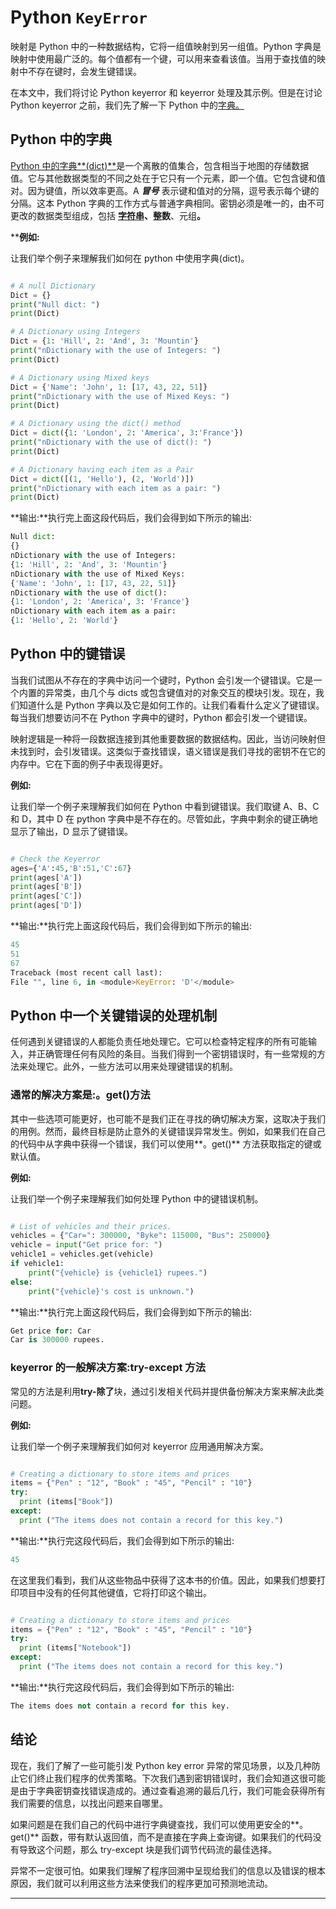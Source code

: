 # Python `KeyError`



映射是 Python 中的一种数据结构，它将一组值映射到另一组值。Python 字典是映射中使用最广泛的。每个值都有一个键，可以用来查看该值。当用于查找值的映射中不存在键时，会发生键错误。

在本文中，我们将讨论 Python keyerror 和 keyerror 处理及其示例。但是在讨论 Python keyerror 之前，我们先了解一下 Python 中的[字典。](https://www.javatpoint.com/python-dictionary)

## Python 中的字典

[Python 中的字典**(dict)**](https://www.javatpoint.com/python-tutorial)是一个离散的值集合，包含相当于地图的存储数据值。它与其他数据类型的不同之处在于它只有一个元素，即一个值。它包含键和值对。因为键值，所以效率更高。A ***冒号*** 表示键和值对的分隔，逗号表示每个键的分隔。这本 Python 字典的工作方式与普通字典相同。密钥必须是唯一的，由不可更改的数据类型组成，包括 **[字符串](https://www.javatpoint.com/python-strings)、整数**、元组[](https://www.javatpoint.com/python-tuples)**。**

 ****例如:**

让我们举个例子来理解我们如何在 python 中使用字典(dict)。

```py

# A null Dictionary 
Dict = {} 
print("Null dict: ") 
print(Dict) 

# A Dictionary using Integers 
Dict = {1: 'Hill', 2: 'And', 3: 'Mountin'} 
print("nDictionary with the use of Integers: ") 
print(Dict) 

# A Dictionary using Mixed keys 
Dict = {'Name': 'John', 1: [17, 43, 22, 51]} 
print("nDictionary with the use of Mixed Keys: ") 
print(Dict) 

# A Dictionary using the dict() method 
Dict = dict({1: 'London', 2: 'America', 3:'France'}) 
print("nDictionary with the use of dict(): ") 
print(Dict) 

# A Dictionary having each item as a Pair 
Dict = dict([(1, 'Hello'), (2, 'World')]) 
print("nDictionary with each item as a pair: ") 
print(Dict)

```

**输出:**执行完上面这段代码后，我们会得到如下所示的输出:

```py
Null dict: 
{}
nDictionary with the use of Integers: 
{1: 'Hill', 2: 'And', 3: 'Mountin'}
nDictionary with the use of Mixed Keys: 
{'Name': 'John', 1: [17, 43, 22, 51]}
nDictionary with the use of dict(): 
{1: 'London', 2: 'America', 3: 'France'}
nDictionary with each item as a pair: 
{1: 'Hello', 2: 'World'}

```

## Python 中的键错误

当我们试图从不存在的字典中访问一个键时，Python 会引发一个键错误。它是一个内置的异常类，由几个与 dicts 或包含键值对的对象交互的模块引发。现在，我们知道什么是 Python 字典以及它是如何工作的。让我们看看什么定义了键错误。每当我们想要访问不在 Python 字典中的键时，Python 都会引发一个键错误。

映射逻辑是一种将一段数据连接到其他重要数据的数据结构。因此，当访问映射但未找到时，会引发错误。这类似于查找错误，语义错误是我们寻找的密钥不在它的内存中。它在下面的例子中表现得更好。

**例如:**

让我们举一个例子来理解我们如何在 Python 中看到键错误。我们取键 A、B、C 和 D，其中 D 在 python 字典中是不存在的。尽管如此，字典中剩余的键正确地显示了输出，D 显示了键错误。

```py

# Check the Keyerror
ages={'A':45,'B':51,'C':67}
print(ages['A'])
print(ages['B'])
print(ages['C'])
print(ages['D'])

```

**输出:**执行完上面这段代码后，我们会得到如下所示的输出:

```py
45
51
67
Traceback (most recent call last):
File "", line 6, in <module>KeyError: 'D'</module> 
```

## Python 中一个关键错误的处理机制

任何遇到关键错误的人都能负责任地处理它。它可以检查特定程序的所有可能输入，并正确管理任何有风险的条目。当我们得到一个密钥错误时，有一些常规的方法来处理它。此外，一些方法可以用来处理键错误的机制。

### 通常的解决方案是:。get()方法

其中一些选项可能更好，也可能不是我们正在寻找的确切解决方案，这取决于我们的用例。然而，最终目标是防止意外的关键错误异常发生。例如，如果我们在自己的代码中从字典中获得一个错误，我们可以使用**。get()** 方法获取指定的键或默认值。

**例如:**

让我们举一个例子来理解我们如何处理 Python 中的键错误机制。

```py

# List of vehicles and their prices. 
vehicles = {"Car=": 300000, "Byke": 115000, "Bus": 250000}
vehicle = input("Get price for: ")
vehicle1 = vehicles.get(vehicle)
if vehicle1:
    print("{vehicle} is {vehicle1} rupees.")
else:
    print("{vehicle}'s cost is unknown.")

```

**输出:**执行完上面这段代码后，我们会得到如下所示的输出:

```py
Get price for: Car
Car is 300000 rupees.

```

### keyerror 的一般解决方案:try-except 方法

常见的方法是利用**try-除了**块，通过引发相关代码并提供备份解决方案来解决此类问题。

**例如:**

让我们举一个例子来理解我们如何对 keyerror 应用通用解决方案。

```py

# Creating a dictionary to store items and prices
items = {"Pen" : "12", "Book" : "45", "Pencil" : "10"}
try:
  print (items["Book"])
except:
  print ("The items does not contain a record for this key.")  

```

**输出:**执行完这段代码后，我们会得到如下所示的输出:

```py
45

```

在这里我们看到，我们从这些物品中获得了这本书的价值。因此，如果我们想要打印项目中没有的任何其他键值，它将打印这个输出。

```py

# Creating a dictionary to store items and prices
items = {"Pen" : "12", "Book" : "45", "Pencil" : "10"}
try:
  print (items["Notebook"])
except:
  print ("The items does not contain a record for this key.") 

```

**输出:**执行完这段代码后，我们会得到如下所示的输出:

```py
The items does not contain a record for this key.

```

## 结论

现在，我们了解了一些可能引发 Python key error 异常的常见场景，以及几种防止它们终止我们程序的优秀策略。下次我们遇到密钥错误时，我们会知道这很可能是由于字典密钥查找错误造成的。通过查看追溯的最后几行，我们可能会获得所有我们需要的信息，以找出问题来自哪里。

如果问题是在我们自己的代码中进行字典键查找，我们可以使用更安全的**。get()** 函数，带有默认返回值，而不是直接在字典上查询键。如果我们的代码没有导致这个问题，那么 try-except 块是我们调节代码流的最佳选择。

异常不一定很可怕。如果我们理解了程序回溯中呈现给我们的信息以及错误的根本原因，我们就可以利用这些方法来使我们的程序更加可预测地流动。

* * ***